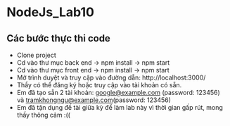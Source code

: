 # NodeJs_Lab10

## Các bước thực thi code

* Clone project
* Cd vào thư mục back end -> npm install -> npm start
* Cd vào thư mục front end -> npm install -> npm start
* Mở trình duyệt và truy cập vào đường dẫn: http://localhost:3000/
* Thầy có thể đăng ký hoặc truy cập vào tài khoản có sẵn.
* Em đã tạo sẵn 2 tài khoản: google@example.com (password: 123456) và tramkhongngu@example.com(password: 123456)
* Em đã tận dụng đề tài giữa kỳ để làm lab này vì thời gian gấp rút, mong thầy thông cảm :((
